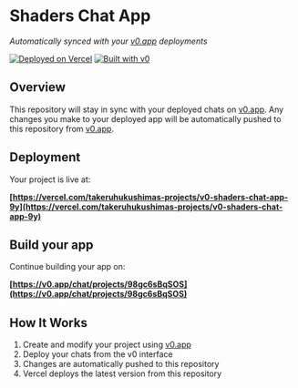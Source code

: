 # Shaders Chat App

*Automatically synced with your [v0.app](https://v0.app) deployments*

[![Deployed on Vercel](https://img.shields.io/badge/Deployed%20on-Vercel-black?style=for-the-badge&logo=vercel)](https://vercel.com/takeruhukushimas-projects/v0-shaders-chat-app-9y)
[![Built with v0](https://img.shields.io/badge/Built%20with-v0.app-black?style=for-the-badge)](https://v0.app/chat/projects/98gc6sBqSOS)

## Overview

This repository will stay in sync with your deployed chats on [v0.app](https://v0.app).
Any changes you make to your deployed app will be automatically pushed to this repository from [v0.app](https://v0.app).

## Deployment

Your project is live at:

**[https://vercel.com/takeruhukushimas-projects/v0-shaders-chat-app-9y](https://vercel.com/takeruhukushimas-projects/v0-shaders-chat-app-9y)**

## Build your app

Continue building your app on:

**[https://v0.app/chat/projects/98gc6sBqSOS](https://v0.app/chat/projects/98gc6sBqSOS)**

## How It Works

1. Create and modify your project using [v0.app](https://v0.app)
2. Deploy your chats from the v0 interface
3. Changes are automatically pushed to this repository
4. Vercel deploys the latest version from this repository